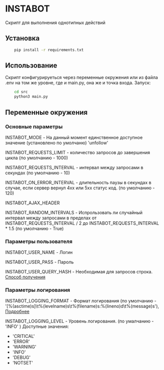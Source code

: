 # INSTABOT
Скрипт для выполнения однотипных действий

## Установка
```bash
    pip install -r requirements.txt
```
## Использование
Скрипт конфигурируеться через переменные окружения или из файла .env на том же уровне, где и main.py, она же и точка входа.
Запуск:
```bash
    cd src
    python3 main.py
```
## Переменные окружения
### Основные параметры

INSTABOT_MODE - На данный момент единственное доступное значение (установлено по умолчаню) 'unfollow'

INSTABOT_REQUESTS_LIMIT - количество запросов до завершения цикла (по умолчанию - 1000)

INSTABOT_REQUESTS_INTERVAL - интервал между запросами в секундах (по умолчанию - 10)

INSTABOT_ON_ERROR_INTERVAL - длительность паузы в секундах в случае, если сервер вернул 4хх или 5хх статус код. (по умолчанию  - 120)

INSTABOT_AJAX_HEADER

INSTABOT_RANDOM_INTERVALS - Испрользовать ли случайный интервал между запросами в пределах от INSTABOT_REQUESTS_INTERVAL / 2 до INSTABOT_REQUESTS_INTERVAL  * 1.5 (по умолчанию - True)

### Параметры пользователя

INSTABOT_USER_NAME - Логин

INSTABOT_USER_PASS - Пароль

INSTABOT_USER_QUERY_HASH - Необходимая для запросов строка. [Способ получения](https://github.com/mineur/instagram-parser/blob/master/docs/setup.md#how-to-get-your-query-hash-old-query-id)

### Параметры логирования

INSTABOT_LOGGING_FORMAT - Формат логирования (по умолчанию - '[%(asctime)s]\t%(levelname)s\t%(filename)s:%(lineno)d\t%(message)s'), [Подробнее](https://docs.python.org/3/library/logging.html#logging.Formatter)

INSTABOT_LOGGING_LEVEL - Уровень логирования. (по умалчанию - 'INFO' ) Доступные значения:
- 'CRITICAL'
- 'ERROR'
- 'WARNING'
- 'INFO'
- 'DEBUG'
- 'NOTSET'